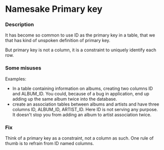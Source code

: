 # Namesake Primary key

### Description

It has become so common to use ID as the primary key in a table, that we that has kind of unspoken definition of primary key.

But primary key is not a column, it is a constraint to uniquely identify each row.

### Some misuses

Examples:

* In a table containing information on albums, creating two columns ID and ALBUM\_ID. You could, because of a bug in application, end up adding up the same album twice into the database.
*  create an association tables between albums and artists and have three columns ID, ALBUM\_ID, ARTIST\_ID. Here ID is not serving any purpose. It doesn't stop you from adding an album to artist association twice.

### Fix

Think of a primary key as a constraint, not a column as such. One rule of thumb is to refrain from ID named columns.



